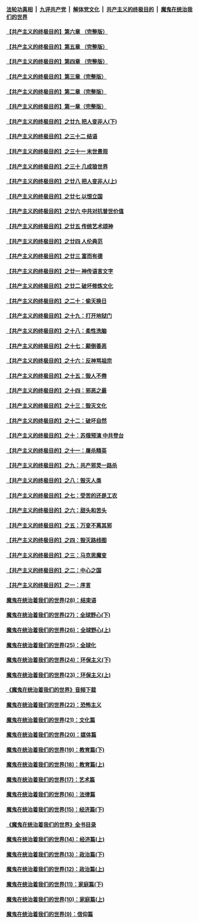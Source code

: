 ####  [法轮功真相](../../../../basic/blob/master/README.md?t=04270501) &nbsp;|&nbsp; [九评共产党](../../../../9ping.md/blob/master/README.md?t=04270501) &nbsp;|&nbsp; [解体党文化](../../../../jtdwh.md/blob/master/README.md?t=04270501)  &nbsp;|&nbsp; [共产主义的终极目的](../../../../gczydzjmd.md/blob/master/README.md?t=04270501) &nbsp;|&nbsp; [魔鬼在统治我们的世界](../../../../mgztzwmdsj.md/blob/master/README.md?t=04270501) 

#### [【共产主义的终极目的】第六章 （完整版）](../pages/nsc422/n11428913.md?t=04270501) 

#### [【共产主义的终极目的】第五章 （完整版）](../pages/nsc422/n11428912.md?t=04270501) 

#### [【共产主义的终极目的】第四章 （完整版）](../pages/nsc422/n11428907.md?t=04270501) 

#### [【共产主义的终极目的】第三章（完整版）](../pages/nsc422/n11428848.md?t=04270501) 

#### [【共产主义的终极目的】第二章（完整版）](../pages/nsc422/n11428831.md?t=04270501) 

#### [【共产主义的终极目的】第一章（完整版）](../pages/nsc422/n11417651.md?t=04270501) 

#### [【共产主义的终极目的】之廿九 把人变非人(下)](../pages/nsc422/n11344140.md?t=04270501) 

#### [【共产主义的终极目的】之三十二 结语](../pages/nsc422/n11360535.md?t=04270501) 

#### [【共产主义的终极目的】之三十一 末世景观](../pages/nsc422/n11351129.md?t=04270501) 

#### [【共产主义的终极目的】之三十 几成狼世界](../pages/nsc422/n11348280.md?t=04270501) 

#### [【共产主义的终极目的】之廿八 把人变非人(上)](../pages/nsc422/n11340492.md?t=04270501) 

#### [【共产主义的终极目的】之廿七 以恨立国](../pages/nsc422/n11336944.md?t=04270501) 

#### [【共产主义的终极目的】之廿六 中共对抗普世价值](../pages/nsc422/n11324785.md?t=04270501) 

#### [【共产主义的终极目的】之廿五 传统艺术颂神](../pages/nsc422/n11296396.md?t=04270501) 

#### [【共产主义的终极目的】之廿四 人伦典范](../pages/nsc422/n11296397.md?t=04270501) 

#### [【共产主义的终极目的】之廿三 富而有德](../pages/nsc422/n11283598.md?t=04270501) 

#### [【共产主义的终极目的】之廿一 神传语言文字](../pages/nsc422/n11263265.md?t=04270501) 

#### [【共产主义的终极目的】之廿二 破坏修炼文化](../pages/nsc422/n11245728.md?t=04270501) 

#### [【共产主义的终极目的】之二十：偷天换日](../pages/nsc422/n11238846.md?t=04270501) 

#### [【共产主义的终极目的】之十九：打开地狱门](../pages/nsc422/n11206376.md?t=04270501) 

#### [【共产主义的终极目的】之十八：柔性洗脑](../pages/nsc422/n11199994.md?t=04270501) 

#### [【共产主义的终极目的】之十七：颠倒善恶](../pages/nsc422/n11179782.md?t=04270501) 

#### [【共产主义的终极目的】之十六：反神骂祖宗](../pages/nsc422/n11166798.md?t=04270501) 

#### [【共产主义的终极目的】之十五：毁人不倦](../pages/nsc422/n11166792.md?t=04270501) 

#### [【共产主义的终极目的】之十四：邪恶之最](../pages/nsc422/n11150249.md?t=04270501) 

#### [【共产主义的终极目的】之十三：毁灭文化](../pages/nsc422/n11135227.md?t=04270501) 

#### [【共产主义的终极目的】之十二：破坏自然](../pages/nsc422/n11135214.md?t=04270501) 

#### [【共产主义的终极目的】之十：苏俄预演 中共登台](../pages/nsc422/n11118424.md?t=04270501) 

#### [【共产主义的终极目的】之十一：屠杀精英](../pages/nsc422/n11118442.md?t=04270501) 

#### [【共产主义的终极目的】之九：共产邪灵一路杀](../pages/nsc422/n11114139.md?t=04270501) 

#### [【共产主义的终极目的】之八：毁灭人类](../pages/nsc422/n11108503.md?t=04270501) 

#### [【共产主义的终极目的】之七：受苦的还是工农](../pages/nsc422/n11101809.md?t=04270501) 

#### [【共产主义的终极目的】之六：甜头和苦头](../pages/nsc422/n11096971.md?t=04270501) 

#### [【共产主义的终极目的】之五：万变不离其邪](../pages/nsc422/n11091285.md?t=04270501) 

#### [【共产主义的终极目的】之四：毁灭路线图](../pages/nsc422/n11086284.md?t=04270501) 

#### [【共产主义的终极目的】之三：马克思魔变](../pages/nsc422/n11061941.md?t=04270501) 

#### [【共产主义的终极目的】之二：中心之国](../pages/nsc422/n11047728.md?t=04270501) 

#### [【共产主义的终极目的】之一：序言](../pages/nsc422/n11086077.md?t=04270501) 

#### [魔鬼在统治着我们的世界(28)：结束语](../pages/nsc422/n10936246.md?t=04270501) 

#### [魔鬼在统治着我们的世界(27)：全球野心(下)](../pages/nsc422/n10928319.md?t=04270501) 

#### [魔鬼在统治着我们的世界(26)：全球野心(上)](../pages/nsc422/n10900318.md?t=04270501) 

#### [魔鬼在统治着我们的世界(25)：全球化](../pages/nsc422/n10788205.md?t=04270501) 

#### [魔鬼在统治着我们的世界(24)：环保主义(下)](../pages/nsc422/n10695307.md?t=04270501) 

#### [魔鬼在统治着我们的世界(23)：环保主义(上)](../pages/nsc422/n10688613.md?t=04270501) 

#### [《魔鬼在统治着我们的世界》音频下载](../pages/nsc422/n10635553.md?t=04270501) 

#### [魔鬼在统治着我们的世界(22)：恐怖主义](../pages/nsc422/n10614727.md?t=04270501) 

#### [魔鬼在统治着我们的世界(21)：文化篇](../pages/nsc422/n10597706.md?t=04270501) 

#### [魔鬼在统治着我们的世界(20)：媒体篇](../pages/nsc422/n10586579.md?t=04270501) 

#### [魔鬼在统治着我们的世界(19)：教育篇(下)](../pages/nsc422/n10564808.md?t=04270501) 

#### [魔鬼在统治着我们的世界(18)：教育篇(上)](../pages/nsc422/n10526970.md?t=04270501) 

#### [魔鬼在统治着我们的世界(17)：艺术篇](../pages/nsc422/n10499093.md?t=04270501) 

#### [魔鬼在统治着我们的世界(16)：法律篇](../pages/nsc422/n10485969.md?t=04270501) 

#### [魔鬼在统治着我们的世界(15)：经济篇(下)](../pages/nsc422/n10469975.md?t=04270501) 

#### [《魔鬼在统治着我们的世界》全书目录](../pages/nsc422/n10464261.md?t=04270501) 

#### [魔鬼在统治着我们的世界(14)：经济篇(上)](../pages/nsc422/n10457370.md?t=04270501) 

#### [魔鬼在统治着我们的世界(13)：政治篇(下)](../pages/nsc422/n10448270.md?t=04270501) 

#### [魔鬼在统治着我们的世界(12)：政治篇(上)](../pages/nsc422/n10444576.md?t=04270501) 

#### [魔鬼在统治着我们的世界(11)：家庭篇(下)](../pages/nsc422/n10440961.md?t=04270501) 

#### [魔鬼在统治着我们的世界(10)：家庭篇(上)](../pages/nsc422/n10435448.md?t=04270501) 

#### [魔鬼在统治着我们的世界(9)：信仰篇](../pages/nsc422/n10432159.md?t=04270501) 

